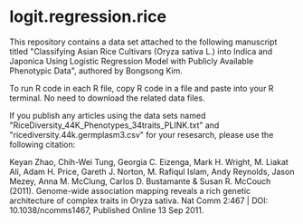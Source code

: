 # logit.regression.rice

This repository contains a data set attached to the following manuscript titled "Classifying Asian Rice Cultivars (Oryza sativa L.) into Indica and Japonica Using Logistic Regression Model with Publicly Available Phenotypic Data", authored by Bongsong Kim.

To run R code in each R file, copy R code in a file and paste into your R terminal. No need to download the related data files.

If you publish any articles using the data sets named "RiceDiversity_44K_Phenotypes_34traits_PLINK.txt" and "ricediversity.44k.germplasm3.csv" for your resesarch, please use the following citation:

   Keyan Zhao, Chih-Wei Tung, Georgia C. Eizenga, Mark H. Wright, M. Liakat Ali, Adam H. Price, Gareth J. Norton, M. Rafiqul Islam, Andy Reynolds, Jason Mezey, Anna M. McClung, Carlos D. Bustamante & Susan R. McCouch (2011). Genome-wide association mapping reveals a rich genetic architecture of complex traits in Oryza sativa. Nat Comm 2:467 | DOI: 10.1038/ncomms1467, Published Online 13 Sep 2011.
